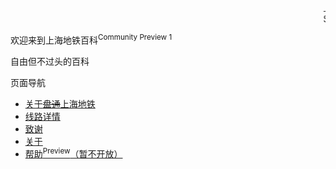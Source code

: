 <marquee behavior="scroll" direction="left">上海轨道交通启用乘车扫码登记措施，手机扫描车窗二维码填写手机号，换车需再次扫码。全程戴口罩，人流不拥挤，谢谢配合！<br/>Shanghai Metro has adopted the code scanning registration measures for vehicles. The mobile phone scans the QR code of the window to fill in the mobile phone number, and the code needs to be scanned again when changing the car. Wear masks throughout, the crowd is not crowded, thank you for your cooperation!</marquee>

欢迎来到上海地铁百科<sup>Community Preview 1</sup>

自由但不过头的百科

页面导航

- [关于~~盘通~~上海地铁](shanghaimetro.md)
- [线路详情](line.md)
- [致谢](thanks.md)
- [关于](about.md)
- [帮助<sup>Preview</sup>（暂不开放）](https://STwiki-021.github.io/help)
